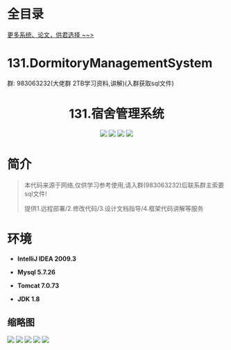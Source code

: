 # 全目录

[更多系统、论文，供君选择 ~~>](https://www.bitwise.net.cn)
# 131.DormitoryManagementSystem

<p>群: 983063232(大佬群 2TB学习资料,讲解)(入群获取sql文件)</p>

<p><h1 align="center">131.宿舍管理系统</h1></p>


<p align="center">
	<img src="https://img.shields.io/badge/jdk-1.8-orange.svg"/>
    <img src="https://img.shields.io/badge/spring-5.x-lightgrey.svg"/>
    <img src="https://img.shields.io/badge/springmvc-3.x-blue.svg"/>
    <img src="https://img.shields.io/badge/mybatis-5.x-yellow.svg"/>
</p>

# 简介


> 本代码来源于网络,仅供学习参考使用,请入群(983063232)后联系群主索要sql文件!
>
> 提供1.远程部署/2.修改代码/3.设计文档指导/4.框架代码讲解等服务



# 环境

- <b>IntelliJ IDEA 2009.3</b>

- <b>Mysql 5.7.26</b>

- <b>Tomcat 7.0.73</b>

- <b>JDK 1.8</b>




## 缩略图

![](https://bitwise.oss-cn-heyuan.aliyuncs.com/2024/9/10/8d7e3cbd-2cd5-49e0-9a19-95de9f3033c6.png)
![](https://bitwise.oss-cn-heyuan.aliyuncs.com/2024/9/10/e3dd79fa-ddaf-451b-ae0c-892ad91fed86.png)
![](https://bitwise.oss-cn-heyuan.aliyuncs.com/2024/9/10/17ee4f4e-d5cf-4e62-95e3-646ac3f2acb2.png)
![](https://bitwise.oss-cn-heyuan.aliyuncs.com/2024/9/10/23377efe-adff-4f6a-8444-4803df5a3ef8.png)
![](https://bitwise.oss-cn-heyuan.aliyuncs.com/2024/9/10/2f93c02e-9f2b-46cd-9893-9f849a39f2fe.png)




